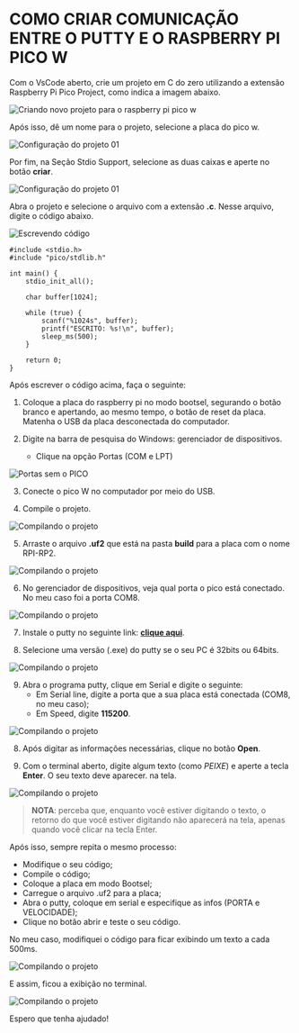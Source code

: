 # COMO CRIAR COMUNICAÇÃO ENTRE O PUTTY E O RASPBERRY PI PICO W

Com o VsCode aberto, crie um projeto em C do zero utilizando a extensão Raspberry Pi Pico Project, como indica a imagem abaixo.

![Criando novo projeto para o raspberry pi pico w](/images/criar_projeto.png)

Após isso, dê um nome para o projeto, selecione a placa do pico w. 

![Configuração do projeto 01](/images/configuracoes_projeto_01.png)

Por fim, na Seção Stdio Support, selecione as duas caixas e aperte no botão **criar**.

![Configuração do projeto 01](/images/configuracoes_projeto_02.png)

Abra o projeto e selecione o arquivo com a extensão **.c**. Nesse arquivo, digite o código abaixo.

![Escrevendo código](/images/escrevendo_codigo.png)

```
#include <stdio.h>
#include "pico/stdlib.h"

int main() {
    stdio_init_all();

    char buffer[1024];

    while (true) {
        scanf("%1024s", buffer);
        printf("ESCRITO: %s!\n", buffer);
        sleep_ms(500);
    }

    return 0;
}

```

Após escrever o código acima, faça o seguinte:

1) Coloque a placa do raspberry pi no modo bootsel, segurando o botão branco e apertando, ao mesmo tempo, o botão de reset da placa. Matenha o USB da placa desconectada do computador.

2) Digite na barra de pesquisa do Windows: gerenciador de dispositivos.
    - Clique na opção Portas (COM e LPT)

![Portas sem o PICO](/images/portas_sem_pico.png)

3) Conecte o pico W no computador por meio do USB. 

4) Compile o projeto.

![Compilando o projeto](/images/compilando.png)

5) Arraste o arquivo **.uf2** que está na pasta **build** para a placa com o nome RPI-RP2.

![Compilando o projeto](/images/carregando_arquivo_para_pico.png)

6) No gerenciador de dispositivos, veja qual porta o pico está conectado. No meu caso foi a porta COM8.

![Compilando o projeto](/images/observando_porta.png)

7) Instale o putty no seguinte link: **[clique aqui](https://www.chiark.greenend.org.uk/~sgtatham/putty/latest.html)**.

8) Selecione uma versão (.exe) do putty se o seu PC é 32bits ou 64bits.

![Compilando o projeto](/images/baixando_putty.png)

9) Abra o programa putty, clique em Serial e digite o seguinte:
    - Em Serial line, digite a porta que a sua placa está conectada (COM8, no meu caso);
    - Em Speed, digite **115200**.

![Compilando o projeto](/images/configurando_putty.png)

8) Após digitar as informações necessárias, clique no botão **Open**.

9) Com o terminal aberto, digite algum texto (como *PEIXE*) e aperte a tecla **Enter**. O seu texto deve aparecer. na tela.

![Compilando o projeto](/images/testando_terminal_serial.png)

> **NOTA**: perceba que, enquanto você estiver digitando o texto, o retorno do que você estiver digitando não aparecerá na tela, apenas quando você clicar na tecla Enter.

Após isso, sempre repita o mesmo processo:
- Modifique o seu código;
- Compile o código;
- Coloque a placa em modo Bootsel;
- Carregue o arquivo .uf2 para a placa;
- Abra o putty, coloque em serial e especifique as infos (PORTA e VELOCIDADE);
- Clique no botão abrir e teste o seu código.

No meu caso, modifiquei o código para ficar exibindo um texto a cada 500ms.

![Compilando o projeto](/images/codigo_modificado.png)

E assim, ficou a exibição no terminal.

![Compilando o projeto](/images/putty_codigo_modificado.png)

Espero que tenha ajudado!

